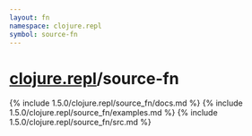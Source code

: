 ```yaml
---
layout: fn
namespace: clojure.repl
symbol: source-fn
---
```


# [clojure.repl](../)/source-fn

{% include 1.5.0/clojure.repl/source_fn/docs.md %}
{% include 1.5.0/clojure.repl/source_fn/examples.md %}
{% include 1.5.0/clojure.repl/source_fn/src.md %}

